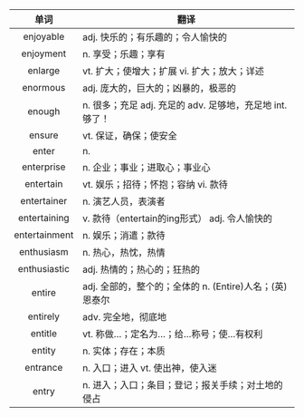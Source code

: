 |单词|翻译  |
|:--:|--| 
|	enjoyable  		|		adj. 快乐的；有乐趣的；令人愉快的	|		
|	enjoyment  		|		n. 享受；乐趣；享有	|		
|	enlarge  		|		vt. 扩大；使增大；扩展 vi. 扩大；放大；详述	|		
|	enormous  		|		adj. 庞大的，巨大的；凶暴的，极恶的	|		
|	enough  		|		n. 很多；充足 adj. 充足的 adv. 足够地，充足地 int. 够了！	|		
|	ensure  		|		vt. 保证，确保；使安全	|		
|	enter  		|		n. 	|		
|	enterprise  		|		n. 企业；事业；进取心；事业心	|		
|	entertain  		|		vt. 娱乐；招待；怀抱；容纳 vi. 款待	|		
|	entertainer  		|		n. 演艺人员，表演者	|		
|	entertaining  		|		v. 款待（entertain的ing形式） adj. 令人愉快的	|		
|	entertainment  		|		n. 娱乐；消遣；款待	|		
|	enthusiasm  		|		n. 热心，热忱，热情	|		
|	enthusiastic  		|		adj. 热情的；热心的；狂热的	|		
|	entire  		|		adj. 全部的，整个的；全体的 n. (Entire)人名；(英)恩泰尔	|		
|	entirely  		|		adv. 完全地，彻底地	|		
|	entitle  		|		vt. 称做…；定名为…；给…称号；使…有权利	|		
|	entity  		|		n. 实体；存在；本质	|		
|	entrance  		|		n. 入口；进入 vt. 使出神，使入迷	|		
|	entry  		|		n. 进入；入口；条目；登记；报关手续；对土地的侵占	|		
